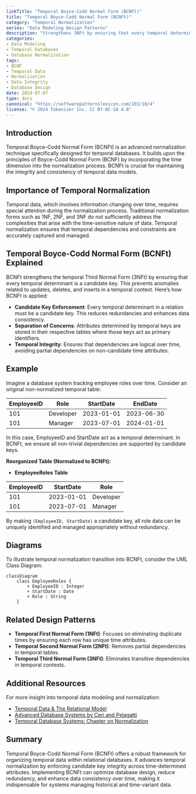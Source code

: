 ```yaml
---
linkTitle: "Temporal Boyce-Codd Normal Form (BCNFt)"
title: "Temporal Boyce-Codd Normal Form (BCNFt)"
category: "Temporal Normalization"
series: "Data Modeling Design Patterns"
description: "Strengthens 3NFt by ensuring that every temporal determinant is a candidate key, maintaining data integrity and consistency over time."
categories:
- Data Modeling
- Temporal Databases
- Database Normalization
tags:
- BCNF
- Temporal Data
- Normalization
- Data Integrity
- Database Design
date: 2024-07-07
type: docs
canonical: "https://softwarepatternslexicon.com/103/10/4"
license: "© 2024 Tokenizer Inc. CC BY-NC-SA 4.0"
---
```


## Introduction

Temporal Boyce-Codd Normal Form (BCNFt) is an advanced normalization technique specifically designed for temporal databases. It builds upon the principles of Boyce-Codd Normal Form (BCNF) by incorporating the time dimension into the normalization process. BCNFt is crucial for maintaining the integrity and consistency of temporal data models.

## Importance of Temporal Normalization

Temporal data, which involves information changing over time, requires special attention during the normalization process. Traditional normalization forms such as 1NF, 2NF, and 3NF do not sufficiently address the complexities that arise with the time-sensitive nature of data. Temporal normalization ensures that temporal dependencies and constraints are accurately captured and managed.

## Temporal Boyce-Codd Normal Form (BCNFt) Explained

BCNFt strengthens the temporal Third Normal Form (3NFt) by ensuring that every temporal determinant is a candidate key. This prevents anomalies related to updates, deletes, and inserts in a temporal context. Here’s how BCNFt is applied:

- **Candidate Key Enforcement**: Every temporal determinant in a relation must be a candidate key. This reduces redundancies and enhances data consistency.
- **Separation of Concerns**: Attributes determined by temporal keys are stored in their respective tables where those keys act as primary identifiers.
- **Temporal Integrity**: Ensures that dependencies are logical over time, avoiding partial dependencies on non-candidate time attributes.

## Example

Imagine a database system tracking employee roles over time. Consider an original non-normalized temporal table:

| EmployeeID | Role       | StartDate  | EndDate    |
|------------|------------|------------|------------|
| 101        | Developer  | 2023-01-01 | 2023-06-30 |
| 101        | Manager    | 2023-07-01 | 2024-01-01 |

In this case, EmployeeID and StartDate act as a temporal determinant. In BCNFt, we ensure all non-trivial dependencies are supported by candidate keys.

**Reorganized Table (Normalized to BCNFt):**

- **EmployeeRoles Table**

| EmployeeID | StartDate  | Role     |
|------------|------------|----------|
| 101        | 2023-01-01 | Developer|
| 101        | 2023-07-01 | Manager  |

By making `(EmployeeID, StartDate)` a candidate key, all role data can be uniquely identified and managed appropriately without redundancy.

## Diagrams

To illustrate temporal normalization transition into BCNFt, consider the UML Class Diagram:

```mermaid
classDiagram
    class EmployeeRoles {
        + EmployeeID : Integer
        + StartDate : Date
        + Role : String
    }
```

## Related Design Patterns

- **Temporal First Normal Form (1NFt)**: Focuses on eliminating duplicate times by ensuring each row has unique time attributes.
- **Temporal Second Normal Form (2NFt)**: Removes partial dependencies in temporal tables.
- **Temporal Third Normal Form (3NFt)**: Eliminates transitive dependencies in temporal contexts.

## Additional Resources

For more insight into temporal data modeling and normalization:

- [Temporal Data & The Relational Model](https://example.com)
- [Advanced Database Systems by Ceri and Pelagatti](https://example.com)
- [Temporal Database Systems: Chapter on Normalization](https://example.com)

## Summary

Temporal Boyce-Codd Normal Form (BCNFt) offers a robust framework for organizing temporal data within relational databases. It advances temporal normalization by enforcing candidate key integrity across time-determined attributes. Implementing BCNFt can optimize database design, reduce redundancy, and enhance data consistency over time, making it indispensable for systems managing historical and time-variant data.
